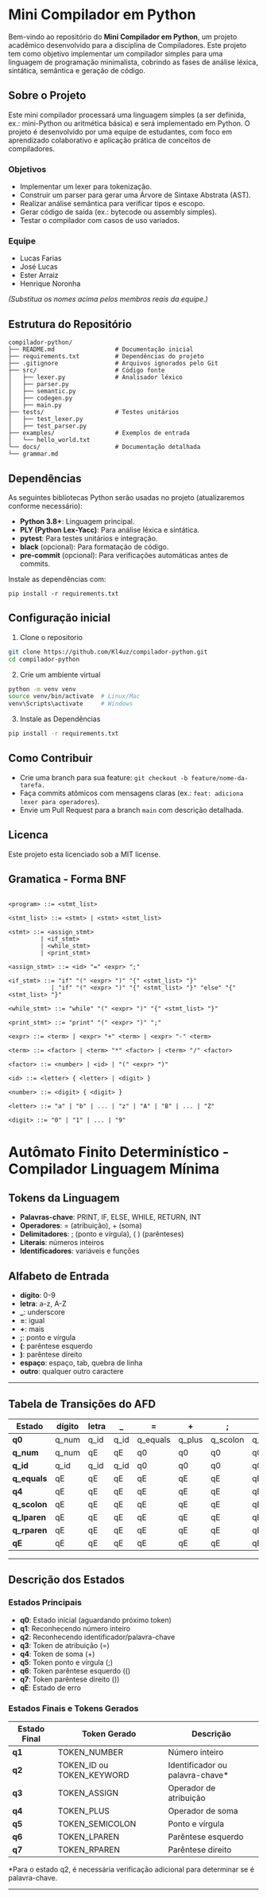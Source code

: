# Mini Compilador em Python

Bem-vindo ao repositório do **Mini Compilador em Python**, um projeto acadêmico desenvolvido para a disciplina de Compiladores. Este projeto tem como objetivo implementar um compilador simples para uma linguagem de programação minimalista, cobrindo as fases de análise léxica, sintática, semântica e geração de código.

## Sobre o Projeto

Este mini compilador processará uma linguagem simples (a ser definida, ex.: mini-Python ou aritmética básica) e será implementado em Python. O projeto é desenvolvido por uma equipe de estudantes, com foco em aprendizado colaborativo e aplicação prática de conceitos de compiladores.

### Objetivos
- Implementar um lexer para tokenização.
- Construir um parser para gerar uma Árvore de Sintaxe Abstrata (AST).
- Realizar análise semântica para verificar tipos e escopo.
- Gerar código de saída (ex.: bytecode ou assembly simples).
- Testar o compilador com casos de uso variados.

### Equipe
- Lucas Farias
- José Lucas
- Ester Arraiz
- Henrique Noronha

*(Substitua os nomes acima pelos membros reais da equipe.)*

## Estrutura do Repositório
```
compilador-python/
├── README.md                 # Documentação inicial
├── requirements.txt          # Dependências do projeto
├── .gitignore                # Arquivos ignorados pelo Git
├── src/                      # Código fonte
│   ├── lexer.py              # Analisador léxico
│   ├── parser.py
│   ├── semantic.py
│   ├── codegen.py
│   ├── main.py
├── tests/                    # Testes unitários
│   ├── test_lexer.py
│   ├── test_parser.py
├── examples/                 # Exemplos de entrada
│   └── hello_world.txt
└── docs/                     # Documentação detalhada
└── grammar.md
```
## Dependências

As seguintes bibliotecas Python serão usadas no projeto (atualizaremos conforme necessário):

- **Python 3.8+**: Linguagem principal.
- **PLY (Python Lex-Yacc)**: Para análise léxica e sintática.
- **pytest**: Para testes unitários e integração.
- **black** (opcional): Para formatação de código.
- **pre-commit** (opcional): Para verificações automáticas antes de commits.

Instale as dependências com:

```pip install -r requirements.txt```

## Configuração inicial 
1. Clone o repositorio
```bash
git clone https://github.com/Kl4uz/compilador-python.git
cd compilador-python
```

2. Crie um ambiente virtual
```bash
python -m venv venv
source venv/bin/activate  # Linux/Mac
venv\Scripts\activate     # Windows
```

3. Instale as Dependências
```bash 
pip install -r requirements.txt
```

## Como Contribuir 
- Crie uma branch para sua feature: ``git checkout -b feature/nome-da-tarefa.``
- Faça commits atômicos com mensagens claras (ex.: `feat: adiciona lexer para operadores`).
- Envie um Pull Request para a branch `main` com descrição detalhada.


## Licenca 
Este projeto esta licenciado sob a MIT license.


## Gramatica - Forma BNF

```bnf

<program> ::= <stmt_list>

<stmt_list> ::= <stmt> | <stmt> <stmt_list>

<stmt> ::= <assign_stmt> 
         | <if_stmt> 
         | <while_stmt> 
         | <print_stmt>

<assign_stmt> ::= <id> "=" <expr> ";"

<if_stmt> ::= "if" "(" <expr> ")" "{" <stmt_list> "}" 
            | "if" "(" <expr> ")" "{" <stmt_list> "}" "else" "{" <stmt_list> "}"

<while_stmt> ::= "while" "(" <expr> ")" "{" <stmt_list> "}"

<print_stmt> ::= "print" "(" <expr> ")" ";"

<expr> ::= <term> | <expr> "+" <term> | <expr> "-" <term>

<term> ::= <factor> | <term> "*" <factor> | <term> "/" <factor>

<factor> ::= <number> | <id> | "(" <expr> ")"

<id> ::= <letter> { <letter> | <digit> }

<number> ::= <digit> { <digit> }

<letter> ::= "a" | "b" | ... | "z" | "A" | "B" | ... | "Z"

<digit> ::= "0" | "1" | ... | "9"

```


# Autômato Finito Determinístico - Compilador Linguagem Mínima

## Tokens da Linguagem
- **Palavras-chave**: PRINT, IF, ELSE, WHILE, RETURN, INT
- **Operadores**: = (atribuição), + (soma)
- **Delimitadores**: ; (ponto e vírgula), ( ) (parênteses)
- **Literais**: números inteiros
- **Identificadores**: variáveis e funções

## Alfabeto de Entrada
- **dígito**: 0-9
- **letra**: a-z, A-Z
- **_**: underscore
- **=**: igual
- **+**: mais
- **;**: ponto e vírgula
- **(**: parêntese esquerdo
- **)**: parêntese direito
- **espaço**: espaço, tab, quebra de linha
- **outro**: qualquer outro caractere

---

## Tabela de Transições do AFD

| Estado | dígito | letra | _ | = | + | ; | ( | ) | espaço | outro |
|--------|--------|-------|---|---|---|---|---|---|---------|-------|
| **q0** | q_num | q_id | q_id | q_equals | q_plus | q_scolon | q_lparen | q_rparen | q0 | qE |
| **q_num** | q_num | qE | qE | q0 | q0 | q0 | q0 | q0 | q0 | qE |
| **q_id** | q_id | q_id | q_id | q0 | q0 | q0 | q0 | q0 | q0 | qE |
| **q_equals** | qE | qE | qE | qE | qE | qE | qE | qE | q0 | qE |
| **q4** | qE | qE | qE | qE | qE | qE | qE | qE | q0 | qE |
| **q_scolon** | qE | qE | qE | qE | qE | qE | qE | qE | q0 | qE |
| **q_lparen** | qE | qE | qE | qE | qE | qE | qE | qE | q0 | qE |
| **q_rparen** | qE | qE | qE | qE | qE | qE | qE | qE | q0 | qE |
| **qE** | qE | qE | qE | qE | qE | qE | qE | qE | qE | qE |

---

## Descrição dos Estados

### Estados Principais
- **q0**: Estado inicial (aguardando próximo token)
- **q1**: Reconhecendo número inteiro
- **q2**: Reconhecendo identificador/palavra-chave
- **q3**: Token de atribuição (=)
- **q4**: Token de soma (+)
- **q5**: Token ponto e vírgula (;)
- **q6**: Token parêntese esquerdo (()
- **q7**: Token parêntese direito ())
- **qE**: Estado de erro

### Estados Finais e Tokens Gerados

| Estado Final | Token Gerado | Descrição |
|-------------|-------------|-----------|
| **q1** | TOKEN_NUMBER | Número inteiro |
| **q2** | TOKEN_ID ou TOKEN_KEYWORD | Identificador ou palavra-chave* |
| **q3** | TOKEN_ASSIGN | Operador de atribuição |
| **q4** | TOKEN_PLUS | Operador de soma |
| **q5** | TOKEN_SEMICOLON | Ponto e vírgula |
| **q6** | TOKEN_LPAREN | Parêntese esquerdo |
| **q7** | TOKEN_RPAREN | Parêntese direito |

*Para o estado q2, é necessária verificação adicional para determinar se é palavra-chave.

---
